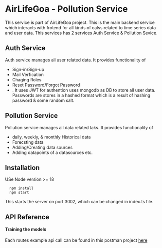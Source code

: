 
# AirLifeGoa - Pollution Service  

This service is part of AirLifeGoa project. This is the main backend service which interacts with frotend for all kinds of calss related to time series data and user data. This services has 2 services Auth Service & Pollution Sevice.

## Auth Service
Auth service manages all user related data. It provides functionality of 
 - Sign-in/Sign-up
 - Mail Verfication
 - Chaging Roles
 - Reset Password/Forgot Password
 - . It uses JWT for authention uses mongodb as DB to store all user data. Passwords are stores in a hashed format which is a result of hashing password &  some random salt.


## Pollution Service
Pollution service manages all data related taks. It provides functionality of 
 - daily, weekly, & monthly Historical data 
 - Forecsting data
 - Adding/Creating data sources
 - Adding datapoints of a datasources etc.





## Installation

USe Node version >= 18

```
  npm install
  npm start
```

This starts the server on port 3002, which can be changed in index.ts file.






## API Reference

#### Training the models

Each routes example api call can be found in this postman project [here](here)


